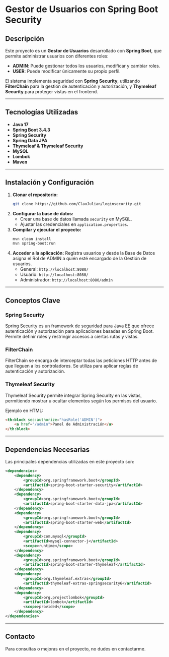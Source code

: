 # Gestor de Usuarios con Spring Boot Security

## Descripción
Este proyecto es un **Gestor de Usuarios** desarrollado con **Spring Boot**, que permite administrar usuarios con diferentes roles:

- **ADMIN**: Puede gestionar todos los usuarios, modificar y cambiar roles.
- **USER**: Puede modificar únicamente su propio perfil.

El sistema implementa seguridad con **Spring Security**, utilizando **FilterChain** para la gestión de autenticación y autorización, y **Thymeleaf Security** para proteger vistas en el frontend.

---

## Tecnologías Utilizadas

- **Java 17**
- **Spring Boot 3.4.3**
- **Spring Security**
- **Spring Data JPA**
- **Thymeleaf & Thymeleaf Security**
- **MySQL**
- **Lombok**
- **Maven**

---

## Instalación y Configuración

1. **Clonar el repositorio:**
   ```bash
   git clone https://github.com/ClauJulian/loginsecurity.git
   ```
2. **Configurar la base de datos:**
   - Crear una base de datos llamada `security` en MySQL.
   - Ajustar las credenciales en `application.properties`.
3. **Compilar y ejecutar el proyecto:**
   ```bash
   mvn clean install
   mvn spring-boot:run
   ```
4. **Acceder a la aplicación:**
   Registra usuarios y desde la Base de Datos asigna el Rol de ADMIN a quién esté encargado de la Gestión de usuarios.
   - General: `http://localhost:8080/`
   - Usuario: `http://localhost:8080/`
   - Administrador: `http://localhost:8080/admin`

---

## Conceptos Clave

### Spring Security
Spring Security es un framework de seguridad para Java EE que ofrece autenticación y autorización para aplicaciones basadas en Spring Boot. Permite definir roles y restringir accesos a ciertas rutas y vistas.

### FilterChain
FilterChain se encarga de interceptar todas las peticiones HTTP antes de que lleguen a los controladores. Se utiliza para aplicar reglas de autenticación y autorización.

### Thymeleaf Security
Thymeleaf Security permite integrar Spring Security en las vistas, permitiendo mostrar u ocultar elementos según los permisos del usuario.

Ejemplo en HTML:
```html
<th:block sec:authorize="hasRole('ADMIN')">
    <a href="/admin">Panel de Administración</a>
</th:block>
```

---

## Dependencias Necesarias

Las principales dependencias utilizadas en este proyecto son:

```xml
<dependencies>
    <dependency>
        <groupId>org.springframework.boot</groupId>
        <artifactId>spring-boot-starter-security</artifactId>
    </dependency>
    <dependency>
        <groupId>org.springframework.boot</groupId>
        <artifactId>spring-boot-starter-data-jpa</artifactId>
    </dependency>
    <dependency>
        <groupId>org.springframework.boot</groupId>
        <artifactId>spring-boot-starter-web</artifactId>
    </dependency>
    <dependency>
        <groupId>com.mysql</groupId>
        <artifactId>mysql-connector-j</artifactId>
        <scope>runtime</scope>
    </dependency>
    <dependency>
        <groupId>org.springframework.boot</groupId>
        <artifactId>spring-boot-starter-thymeleaf</artifactId>
    </dependency>
    <dependency>
        <groupId>org.thymeleaf.extras</groupId>
        <artifactId>thymeleaf-extras-springsecurity6</artifactId>
    </dependency>
    <dependency>
        <groupId>org.projectlombok</groupId>
        <artifactId>lombok</artifactId>
        <scope>provided</scope>
    </dependency>
</dependencies>
```

---

## Contacto
Para consultas o mejoras en el proyecto, no dudes en contactarme.

